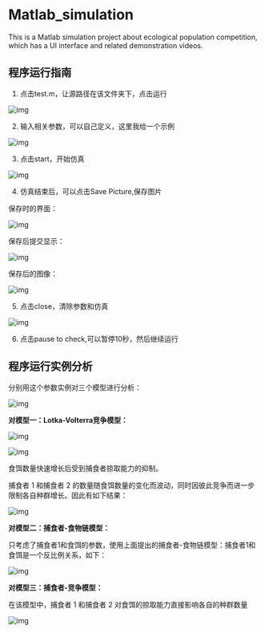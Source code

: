 # Matlab_simulation
This is a Matlab simulation project about ecological population competition, which has a UI interface and related demonstration videos.
## 程序运行指南
1. 点击test.m，让源路径在该文件夹下，点击运行

![img](figs\图片1.jpg) 

2. 输入相关参数，可以自己定义，这里我给一个示例

![img](file:///C:\Users\86159\AppData\Local\Temp\ksohtml22324\wps2.jpg) 

3. 点击start，开始仿真

![img](file:///C:\Users\86159\AppData\Local\Temp\ksohtml22324\wps3.jpg) 

4. 仿真结束后，可以点击Save Picture,保存图片

保存时的界面：

 

![img](file:///C:\Users\86159\AppData\Local\Temp\ksohtml22324\wps4.jpg) 

保存后提交显示：

![img](file:///C:\Users\86159\AppData\Local\Temp\ksohtml22324\wps5.jpg) 

保存后的图像：

 

![img](file:///C:\Users\86159\AppData\Local\Temp\ksohtml22324\wps6.jpg) 

5. 点击close，清除参数和仿真

![img](file:///C:\Users\86159\AppData\Local\Temp\ksohtml22324\wps7.jpg) 

6. 点击pause to check,可以暂停10秒，然后继续运行

## 程序运行实例分析

分别用这个参数实例对三个模型进行分析：

![img](file:///C:\Users\86159\AppData\Local\Temp\ksohtml22324\wps8.jpg) 

**对模型一：Lotka-Volterra竞争模型：**

 

![img](file:///C:\Users\86159\AppData\Local\Temp\ksohtml22324\wps9.jpg) 

![img](file:///C:\Users\86159\AppData\Local\Temp\ksohtml22324\wps10.jpg) 

食饵数量快速增长后受到捕食者掠取能力的抑制。

捕食者 1 和捕食者 2 的数量随食饵数量的变化而波动，同时因彼此竞争而进一步限制各自种群增长。因此有如下结果：

![img](file:///C:\Users\86159\AppData\Local\Temp\ksohtml22324\wps11.jpg) 

**对模型二：捕食者-食物链模型：**

只考虑了捕食者1和食饵的参数，使用上面提出的捕食者-食物链模型：捕食者1和食饵是一个反比例关系，如下：

![img](file:///C:\Users\86159\AppData\Local\Temp\ksohtml22324\wps12.jpg) 

**对模型三：捕食者-竞争模型：**

在该模型中，捕食者 1 和捕食者 2 对食饵的掠取能力直接影响各自的种群数量

![img](file:///C:\Users\86159\AppData\Local\Temp\ksohtml22324\wps16.jpg)
